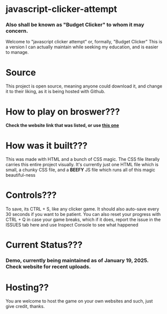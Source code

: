 # javascript-clicker-attempt
### Also shall be known as "Budget Clicker" to whom it may concern.

Welcome to "javascript clicker attempt" or, formally, "Budget Clicker"
This is a version I can actually maintain while seeking my education, and is easier to manage.

# Source
This project is open source, meaning anyone could download it, and change it to their liking, as it is being hosted with Github. 

# How to play on broswer???
**Check the website link that was listed, or use [this one](https://s1887204.github.io/javascript-clicker-attempt/)**

# How was it built???
This was made with HTML and a bunch of CSS magic. The CSS file literally carries this entire project visually.
It's currently just one HTML file which is small, a chunky CSS file, and a **BEEFY** JS file which runs all of this magic beautiful-ness

# Controls???
To save, its CTRL + S, like any clicker game. It should also auto-save every 30 seconds if you want to be patient.
You can also reset your progress with CTRL + Q in case your game breaks, which if it does, report the issue in the ISSUES tab here and use Inspect Console to see what happened

# Current Status???
### Demo, currently being maintained as of January 19, 2025. Check website for recent uploads.

# Hosting??
You are welcome to host the game on your own websites and such, just give credit, thanks.
